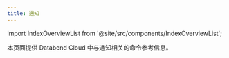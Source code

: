 ```yaml
---
title: 通知
---
```

import IndexOverviewList from '@site/src/components/IndexOverviewList';

本页面提供 Databend Cloud 中与通知相关的命令参考信息。

<IndexOverviewList />